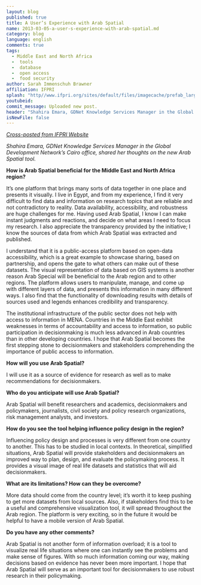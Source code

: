 ```yaml
---
layout: blog
published: true
title: A User’s Experience with Arab Spatial
name: 2013-03-05-a-user-s-experience-with-arab-spatial.md
category: blog
language: english
comments: true
tags: 
  - Middle East and North Africa
  -  tools
  -  database
  -  open access
  -  food security
author: Sarah Immenschuh Brawner
affiliation: IFPRI
splash: "http//www.ifpri.org/sites/default/files/imagecache/prefab_large/arabspatial_2_240.jpg"
youtubeid: 
commit_message: Uploaded new post.
header: "Shahira Emara, GDNet Knowledge Services Manager in the Global Development Network’s Cairo office, shared her thoughts on the new Arab Spatial tool."
isNewFile: false
---
```

[_Cross-posted from IFPRI Website_](http://www.ifpri.org/blog/user-s-experience-arab-spatial)

_Shahira Emara, GDNet Knowledge Services Manager in the Global Development Network’s Cairo office, shared her thoughts on the new Arab Spatial tool._
<!-- more -->
**How is Arab Spatial beneficial for the Middle East and North Africa region?**

It’s one platform that brings many sorts of data together in one place and presents it visually. I live in Egypt, and from my experience, I find it very difficult to find data and information on research topics that are reliable and not contradictory to reality. Data availability, accessibility, and robustness are huge challenges for me. Having used Arab Spatial, I know I can make instant judgments and reactions, and decide on what areas I need to focus my research. I also appreciate the transparency provided by the initiative; I know the sources of data from which Arab Spatial was extracted and published.

I understand that it is a public-access platform based on open-data accessibility, which is a great example to showcase sharing, based on partnership, and opens the gate to what others can make out of these datasets. The visual representation of data based on GIS systems is another reason Arab Special will be beneficial to the Arab region and to other regions. The platform allows users to manipulate, manage, and come up with different layers of data, and presents this information in many different ways. I also find that the functionality of downloading results with details of sources used and legends enhances credibility and transparency.

The institutional infrastructure of the public sector does not help with access to information in MENA. Countries in the Middle East exhibit weaknesses in terms of accountability and access to information, so public participation in decisionmaking is much less advanced in Arab countries than in other developing countries. I hope that Arab Spatial becomes the first stepping stone to decisionmakers and stakeholders comprehending the importance of public access to information.

**How will you use Arab Spatial?**

I will use it as a source of evidence for research as well as to make recommendations for decisionmakers.

**Who do you anticipate will use Arab Spatial?**

Arab Spatial will benefit researchers and academics, decisionmakers and policymakers, journalists, civil society and policy research organizations, risk management analysts, and investors.

**How do you see the tool helping influence policy design in the region?**

Influencing policy design and processes is very different from one country to another. This has to be studied in local contexts. In theoretical, simplified situations, Arab Spatial will provide stakeholders and decisionmakers an improved way to plan, design, and evaluate the policymaking process. It provides a visual image of real life datasets and statistics that will aid decisionmakers.

**What are its limitations? How can they be overcome?**

More data should come from the country level; it’s worth it to keep pushing to get more datasets from local sources. Also, if stakeholders find this to be a useful and comprehensive visualization tool, it will spread throughout the Arab region. The platform is very exciting, so in the future it would be helpful to have a mobile version of Arab Spatial.

**Do you have any other comments?**

Arab Spatial is not another form of information overload; it is a tool to visualize real life situations where one can instantly see the problems and make sense of figures. With so much information coming our way, making decisions based on evidence has never been more important. I hope that Arab Spatial will serve as an important tool for decisionmakers to use robust research in their policymaking.